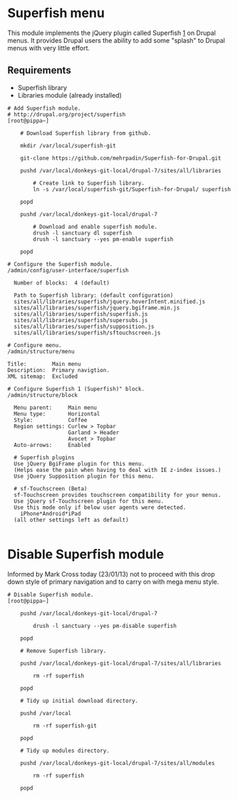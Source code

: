 # Superfish menu #

This module implements the jQuery plugin called Superfish [1](1.md) on Drupal menus. It provides Drupal users the ability to add some "splash" to Drupal menus with very little effort.

## Requirements ##

  * Superfish library
  * Libraries module (already installed)

```
# Add Superfish module.
# http://drupal.org/project/superfish
[root@pippa~]

    # Download Superfish library from github.
    
    mkdir /var/local/superfish-git

    git-clone https://github.com/mehrpadin/Superfish-for-Drupal.git

    pushd /var/local/donkeys-git-local/drupal-7/sites/all/libraries

        # Create link to Superfish library.
        ln -s /var/local/superfish-git/Superfish-for-Drupal/ superfish

    popd

    pushd /var/local/donkeys-git-local/drupal-7

        # Download and enable superfish module.
        drush -l sanctuary dl superfish
        drush -l sanctuary --yes pm-enable superfish

    popd

# Configure the Superfish module.
/admin/config/user-interface/superfish

  Number of blocks:  4 (default)

  Path to Superfish library: (default configuration)
  sites/all/libraries/superfish/jquery.hoverIntent.minified.js
  sites/all/libraries/superfish/jquery.bgiframe.min.js
  sites/all/libraries/superfish/superfish.js
  sites/all/libraries/superfish/supersubs.js
  sites/all/libraries/superfish/supposition.js
  sites/all/libraries/superfish/sftouchscreen.js

# Configure menu.
/admin/structure/menu

Title:        Main menu
Description:  Primary navigtion.
XML sitemap:  Excluded

# Configure Superfish 1 (Superfish)" block.
/admin/structure/block

  Menu parent:     Main menu
  Menu type:       Horizontal
  Style:           Coffee
  Region settings: Curlew > Topbar
                   Garland > Header
                   Avocet > Topbar
  Auto-arrows:     Enabled

  # Superfish plugins
  Use jQuery BgiFrame plugin for this menu.
  (Helps ease the pain when having to deal with IE z-index issues.)
  Use jQuery Supposition plugin for this menu.

  # sf-Touchscreen (Beta)
  sf-Touchscreen provides touchscreen compatibility for your menus.
  Use jQuery sf-Touchscreen plugin for this menu.
  Use this mode only if below user agents were detected. 
    iPhone*Android*iPad
  (all other settings left as default)


```

# Disable Superfish module #

Informed by Mark Cross today (23/01/13) not to proceed with this drop down style of primary navigation and to carry on with mega menu style.

```
# Disable Superfish module.
[root@pippa~]

    pushd /var/local/donkeys-git-local/drupal-7

        drush -l sanctuary --yes pm-disable superfish

    popd

    # Remove Superfish library.
    
    pushd /var/local/donkeys-git-local/drupal-7/sites/all/libraries

        rm -rf superfish

    popd

    # Tidy up initial download directory.

    pushd /var/local

        rm -rf superfish-git

    popd

    # Tidy up modules directory.

    pushd /var/local/donkeys-git-local/drupal-7/sites/all/modules

        rm -rf superfish

    popd
```